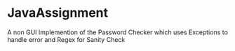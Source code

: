 # JavaAssignment

A non GUI Implemention of the Password Checker which uses Exceptions to handle error and Regex for Sanity Check
